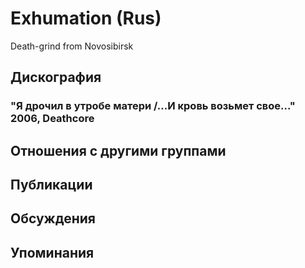 # Exhumation (Rus)

Death-grind from Novosibirsk

## Дискография

### "Я дрочил в утробе матери /...И кровь возьмет свое..." 2006, Deathcore




## Отношения с другими группами


## Публикации


## Обсуждения


## Упоминания

